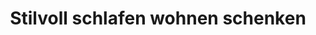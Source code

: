 ---
title: "Stilvoll schlafen wohnen schenken"
url: /ansbach/stilvoll-schlafen-wohnen-schenken/
shop: Betten
---